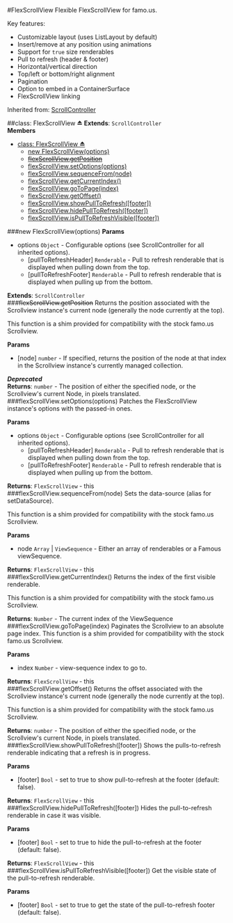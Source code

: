 <a name="module_FlexScrollView"></a>
#FlexScrollView
Flexible FlexScrollView for famo.us.

Key features:
-    Customizable layout (uses ListLayout by default)
-    Insert/remove at any position using animations
-    Support for `true` size renderables
-    Pull to refresh (header & footer)
-    Horizontal/vertical direction
-    Top/left or bottom/right alignment
-    Pagination
-    Option to embed in a ContainerSurface
-    FlexScrollView linking

Inherited from: [ScrollController](./ScrollController.md)

<a name="exp_module_FlexScrollView"></a>
##class: FlexScrollView ⏏
**Extends**: `ScrollController`  
**Members**

* [class: FlexScrollView ⏏](#exp_module_FlexScrollView)
  * [new FlexScrollView(options)](#exp_new_module_FlexScrollView)
  * [~~flexScrollView.getPosition~~](#module_FlexScrollView#getPosition)
  * [flexScrollView.setOptions(options)](#module_FlexScrollView#setOptions)
  * [flexScrollView.sequenceFrom(node)](#module_FlexScrollView#sequenceFrom)
  * [flexScrollView.getCurrentIndex()](#module_FlexScrollView#getCurrentIndex)
  * [flexScrollView.goToPage(index)](#module_FlexScrollView#goToPage)
  * [flexScrollView.getOffset()](#module_FlexScrollView#getOffset)
  * [flexScrollView.showPullToRefresh([footer])](#module_FlexScrollView#showPullToRefresh)
  * [flexScrollView.hidePullToRefresh([footer])](#module_FlexScrollView#hidePullToRefresh)
  * [flexScrollView.isPullToRefreshVisible([footer])](#module_FlexScrollView#isPullToRefreshVisible)

<a name="exp_new_module_FlexScrollView"></a>
###new FlexScrollView(options)
**Params**

- options `Object` - Configurable options (see ScrollController for all inherited options).  
  - \[pullToRefreshHeader\] `Renderable` - Pull to refresh renderable that is displayed when pulling down from the top.  
  - \[pullToRefreshFooter\] `Renderable` - Pull to refresh renderable that is displayed when pulling up from the bottom.  

**Extends**: `ScrollController`  
<a name="module_FlexScrollView#getPosition"></a>
###~~flexScrollView.getPosition~~
Returns the position associated with the Scrollview instance's current node
(generally the node currently at the top).

This function is a shim provided for compatibility with the stock famo.us Scrollview.

**Params**

- \[node\] `number` - If specified, returns the position of the node at that index in the
Scrollview instance's currently managed collection.  

***Deprecated***  
**Returns**: `number` - The position of either the specified node, or the Scrollview's current Node,
in pixels translated.  
<a name="module_FlexScrollView#setOptions"></a>
###flexScrollView.setOptions(options)
Patches the FlexScrollView instance's options with the passed-in ones.

**Params**

- options `Object` - Configurable options (see ScrollController for all inherited options).  
  - \[pullToRefreshHeader\] `Renderable` - Pull to refresh renderable that is displayed when pulling down from the top.  
  - \[pullToRefreshFooter\] `Renderable` - Pull to refresh renderable that is displayed when pulling up from the bottom.  

**Returns**: `FlexScrollView` - this  
<a name="module_FlexScrollView#sequenceFrom"></a>
###flexScrollView.sequenceFrom(node)
Sets the data-source (alias for setDataSource).

This function is a shim provided for compatibility with the stock famo.us Scrollview.

**Params**

- node `Array` | `ViewSequence` - Either an array of renderables or a Famous viewSequence.  

**Returns**: `FlexScrollView` - this  
<a name="module_FlexScrollView#getCurrentIndex"></a>
###flexScrollView.getCurrentIndex()
Returns the index of the first visible renderable.

This function is a shim provided for compatibility with the stock famo.us Scrollview.

**Returns**: `Number` - The current index of the ViewSequence  
<a name="module_FlexScrollView#goToPage"></a>
###flexScrollView.goToPage(index)
Paginates the Scrollview to an absolute page index. This function is a shim provided
for compatibility with the stock famo.us Scrollview.

**Params**

- index `Number` - view-sequence index to go to.  

**Returns**: `FlexScrollView` - this  
<a name="module_FlexScrollView#getOffset"></a>
###flexScrollView.getOffset()
Returns the offset associated with the Scrollview instance's current node
(generally the node currently at the top).

This function is a shim provided for compatibility with the stock famo.us Scrollview.

**Returns**: `number` - The position of either the specified node, or the Scrollview's current Node,
in pixels translated.  
<a name="module_FlexScrollView#showPullToRefresh"></a>
###flexScrollView.showPullToRefresh([footer])
Shows the pulls-to-refresh renderable indicating that a refresh is in progress.

**Params**

- \[footer\] `Bool` - set to true to show pull-to-refresh at the footer (default: false).  

**Returns**: `FlexScrollView` - this  
<a name="module_FlexScrollView#hidePullToRefresh"></a>
###flexScrollView.hidePullToRefresh([footer])
Hides the pull-to-refresh renderable in case it was visible.

**Params**

- \[footer\] `Bool` - set to true to hide the pull-to-refresh at the footer (default: false).  

**Returns**: `FlexScrollView` - this  
<a name="module_FlexScrollView#isPullToRefreshVisible"></a>
###flexScrollView.isPullToRefreshVisible([footer])
Get the visible state of the pull-to-refresh renderable.

**Params**

- \[footer\] `Bool` - set to true to get the state of the pull-to-refresh footer (default: false).  


